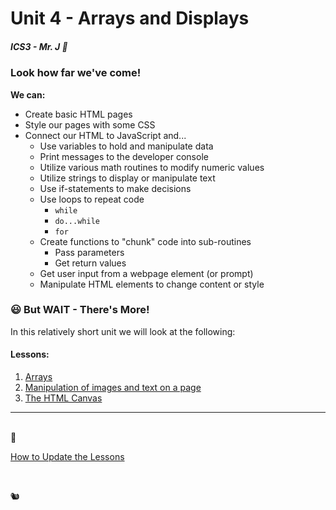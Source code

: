 # Unit 4 - Arrays and Displays

##### ICS3 - Mr. J 🐯

### Look how far we've come!
**We can:**
- Create basic HTML pages
- Style our pages with some CSS
- Connect our HTML to JavaScript and...
  - Use variables to hold and manipulate data
  - Print messages to the developer console
  - Utilize various math routines to modify numeric values
  - Utilize strings to display or manipulate text
  - Use if-statements to make decisions
  - Use loops to repeat code
    - `while`
    - `do...while`
    - `for`
  - Create functions to "chunk" code into sub-routines
    - Pass parameters
    - Get return values
  - Get user input from a webpage element (or prompt)
  - Manipulate HTML elements to change content or style

### 😃 But WAIT - There's More!

In this relatively short unit we will look at the following:

#### Lessons:

1. [Arrays](./Lessons/1%20-%20Arrays.md)
2. [Manipulation of images and text on a page](./Lessons/2%20-%20Displays.md)
3. [The HTML Canvas](./Lessons/images/cs.png)
---
<br> 
🐯

[How to Update the Lessons](./Lessons/Update.md)


<br>

🐿️
